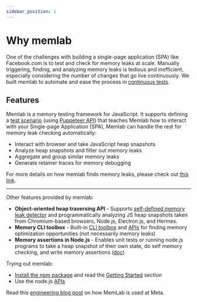 ```yaml
---
sidebar_position: 1
---
```


# Why memlab

One of the challenges with building a single-page application (SPA) like
Facebook.com is to test and check for memory leaks at scale.
Manually triggering, finding, and analyzing memory leaks is tedious
and inefficient, especially considering the number of changes that go live
continuously. We built memlab to automate and ease the process in
[continuous tests](./guides/04-continuous-test.md).

## Features
Memlab is a memory testing framework for JavaScript. It supports
defining a [test scenario](./api/interfaces/core_src.IScenario.md)
(using [Puppeteer API](https://pptr.dev/api/puppeteer.page#methods))
that teaches Memlab how to interact with your Single-page Application (SPA),
Memlab can handle the rest for memory leak checking automatically:
 * Interact with browser and take JavaScript heap snapshots
 * Analyze heap snapshots and filter out memory leaks
 * Aggregate and group similar memory leaks
 * Generate retainer traces for memory debugging

For more details on how memlab finds memory leaks, please check out
[this link](./how-memlab-works.md).

-----------------

Other features provided by memlab:

 * **Object-oriented heap traversing API** - Supports [self-defined memory leak
   detector](./api/interfaces/core_src.ILeakFilter.md) and programmatically
   analyzing JS heap snapshots taken from
   Chromium-based browsers, Node.js, Electron.js, and Hermes.
 * **Memory CLI toolbox** - Built-in [CLI toolbox](./cli/CLI-commands.md#memlab-analyze)
   and [APIs](./api/classes/heap_analysis_src.BaseAnalysis.md) for finding memory
   optimization opportunities (not necessarily memory leaks)
 * **Memory assertions in Node.js** - Enables unit tests or running node.js
   programs to take a heap snapshot of their own state, do self memory checking,
   and write memory assertions
   ([doc](./api/interfaces/core_src.IHeapSnapshot.md#hasobjectwithclassnameclassname))

Trying out memlab:
- [Install the npm package](./installation.md) and read the
  [Getting Started](./getting-started.md) section
- Use the node.js [APIs](./api/index.md)

Read this [engineering blog post](https://engineering.fb.com/2022/09/12/open-source/memlab/)
on how MemLab is used at Meta.
